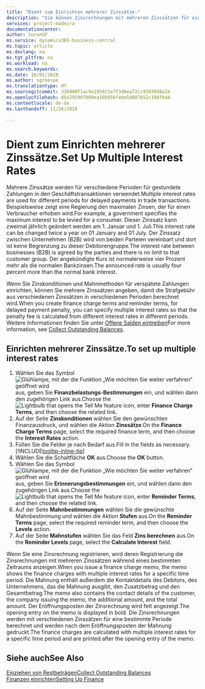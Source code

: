 ```yaml
---
title: "Dient zum Einrichten mehrerer Zinssätze."
description: "Sie können Zinsrechnungen mit mehreren Zinssätzen für eine bestimmte Periode berechnen. Die Zinsberechnung ist für alle finanziellen Belastungen, nur mit Veränderung des Zinssatzes für eine bestimmte Periode ähnlich."
services: project-madeira
documentationcenter: 
author: SorenGP
ms.service: dynamics365-business-central
ms.topic: article
ms.devlang: na
ms.tgt_pltfrm: na
ms.workload: na
ms.search.keywords: 
ms.date: 10/01/2018
ms.author: sgroespe
ms.translationtype: HT
ms.sourcegitcommit: 33b900f1ac9e295921e7f3d6ea72cc93939d8a1b
ms.openlocfilehash: 85e295997089ea10b956fe0a5d087652c190fb44
ms.contentlocale: de-de
ms.lasthandoff: 11/26/2018

---
```

# <a name="set-up-multiple-interest-rates"></a><span data-ttu-id="bbea3-104">Dient zum Einrichten mehrerer Zinssätze.</span><span class="sxs-lookup"><span data-stu-id="bbea3-104">Set Up Multiple Interest Rates</span></span>
<span data-ttu-id="bbea3-105">Mehrere Zinssätze werden für verschiedene Perioden für gestundete Zahlungen in den Geschäftstransaktionen verwendet.</span><span class="sxs-lookup"><span data-stu-id="bbea3-105">Multiple interest rates are used for different periods for delayed payments in trade transactions.</span></span> <span data-ttu-id="bbea3-106">Beispielsweise zeigt eine Regierung den maximalen Zinsen, der für einen Verbraucher erhoben wird.</span><span class="sxs-lookup"><span data-stu-id="bbea3-106">For example, a government specifies the maximum interest to be levied for a consumer.</span></span> <span data-ttu-id="bbea3-107">Dieser Zinssatz kann zweimal jährlich geändert werden am 1. Januar und 1. Juli.</span><span class="sxs-lookup"><span data-stu-id="bbea3-107">This interest rate can be changed twice a year on 01 January and 01 July.</span></span> <span data-ttu-id="bbea3-108">Der Zinssatz zwischen Unternehmen (B2B) wird von beiden Parteien vereinbart und dort ist keine Begrenzung zu dieser Debitorengruppe.</span><span class="sxs-lookup"><span data-stu-id="bbea3-108">The interest rate between businesses (B2B) is agreed by the parties and there is no limit to that customer group.</span></span> <span data-ttu-id="bbea3-109">Der angekündigte Kurs ist normalerweise vier Prozent mehr als die normalen Bankzinsen.</span><span class="sxs-lookup"><span data-stu-id="bbea3-109">The announced rate is usually four percent more than the normal bank interest.</span></span>

<span data-ttu-id="bbea3-110">Wenn Sie Zinskonditionen und Mahnmethoden für verspätete Zahlungen einrichten, können Sie mehrere Zinssätzen angeben, damit die Strafgebühr aus verschiedenen Zinssätzen in verschiedenen Perioden berechnet wird.</span><span class="sxs-lookup"><span data-stu-id="bbea3-110">When you create finance charge terms and reminder terms, for delayed payment penalty, you can specify multiple interest rates so that the penalty fee is calculated from different interest rates in different periods.</span></span> <span data-ttu-id="bbea3-111">Weitere Informationen finden Sie unter [Offene Salden eintreiben](receivables-collect-outstanding-balances.md)</span><span class="sxs-lookup"><span data-stu-id="bbea3-111">For more information, see [Collect Outstanding Balances](receivables-collect-outstanding-balances.md).</span></span>

## <a name="to-set-up-multiple-interest-rates"></a><span data-ttu-id="bbea3-112">Einrichten mehrerer Zinssätze.</span><span class="sxs-lookup"><span data-stu-id="bbea3-112">To set up multiple interest rates</span></span>  
1.  <span data-ttu-id="bbea3-113">Wählen Sie das Symbol ![Glühlampe, mit der die Funktion „Wie möchten Sie weiter verfahren“ geöffnet wird](media/ui-search/search_small.png "Wie möchten Sie weiter verfahren?") aus, geben Sie **Finanzbelastungs-Bestimmungen** ein, und wählen dann den zugehörigen Link aus.</span><span class="sxs-lookup"><span data-stu-id="bbea3-113">Choose the ![Lightbulb that opens the Tell Me feature](media/ui-search/search_small.png "Tell me what you want to do") icon, enter **Finance Charge Terms**, and then choose the related link.</span></span>  
2.  <span data-ttu-id="bbea3-114">Auf der Seite **Zinskonditionen** wählen Sie den gewünschten Finanzausdruck, und wählen die Aktion **Zinssätze**.</span><span class="sxs-lookup"><span data-stu-id="bbea3-114">On the **Finance Charge Terms** page, select the required finance term, and then choose the **Interest Rates** action.</span></span>  
3.  <span data-ttu-id="bbea3-115">Füllen Sie die Felder je nach Bedarf aus.</span><span class="sxs-lookup"><span data-stu-id="bbea3-115">Fill in the fields as necessary.</span></span> [!INCLUDE[tooltip-inline-tip](includes/tooltip-inline-tip_md.md)]
4.  <span data-ttu-id="bbea3-116">Wählen Sie die Schaltfläche **OK** aus.</span><span class="sxs-lookup"><span data-stu-id="bbea3-116">Choose the **OK** button.</span></span>  
5.  <span data-ttu-id="bbea3-117">Wählen Sie das Symbol ![Glühlampe, mit der die Funktion „Wie möchten Sie weiter verfahren“ geöffnet wird](media/ui-search/search_small.png "Wie möchten Sie weiter verfahren?") aus, geben Sie **Erinnerungsbestimmungen** ein, und wählen dann den zugehörigen Link aus.</span><span class="sxs-lookup"><span data-stu-id="bbea3-117">Choose the ![Lightbulb that opens the Tell Me feature](media/ui-search/search_small.png "Tell me what you want to do") icon, enter **Reminder Terms**, and then choose the related link.</span></span>  
6.  <span data-ttu-id="bbea3-118">Auf der Seite **Mahnbestimmungen** wählen Sie die gewünschte Mahnbestimmung und wählen die Aktion **Stufen** aus.</span><span class="sxs-lookup"><span data-stu-id="bbea3-118">On the **Reminder Terms** page, select the required reminder term, and then choose the **Levels** action.</span></span>  
7.  <span data-ttu-id="bbea3-119">Auf der Seite **Mahnstufen** wählen Sie das Feld **Zins berechnen** aus.</span><span class="sxs-lookup"><span data-stu-id="bbea3-119">On the **Reminder Levels** page, select the **Calculate Interest** field.</span></span>  

<span data-ttu-id="bbea3-120">Wenn Sie eine Zinsrechnung registrieren, wird deren Registrierung die Zinsrechnungen mit mehreren Zinssätzen während eines bestimmten Zeitraums anzeigen.</span><span class="sxs-lookup"><span data-stu-id="bbea3-120">When you issue a finance charge memo, the memo shows the finance charges with multiple interest rates for a specific time period.</span></span> <span data-ttu-id="bbea3-121">Die Mahnung enthält außerdem die Kontaktdetails des Debitors, des Unternehmens, das die Mahnung ausgibt, den Zusatzbetrag und den Gesamtbetrag.</span><span class="sxs-lookup"><span data-stu-id="bbea3-121">The memo also contains the contact details of the customer, the company issuing the memo, the additional amount, and the total amount.</span></span> <span data-ttu-id="bbea3-122">Der Eröffnungsposten der Zinsrechnung wird fett angezeigt.</span><span class="sxs-lookup"><span data-stu-id="bbea3-122">The opening entry on the memo is displayed in bold.</span></span> <span data-ttu-id="bbea3-123">Die Zinsrechnungen werden mit verschiedenen Zinssätzen für eine bestimmte Periode berechnet und werden nach dem Eröffnungsposten der Mahnung gedruckt.</span><span class="sxs-lookup"><span data-stu-id="bbea3-123">The finance charges are calculated with multiple interest rates for a specific time period and are printed after the opening entry of the memo.</span></span>  

## <a name="see-also"></a><span data-ttu-id="bbea3-124">Siehe auch</span><span class="sxs-lookup"><span data-stu-id="bbea3-124">See Also</span></span>  
[<span data-ttu-id="bbea3-125">Einziehen von Restbeträgen</span><span class="sxs-lookup"><span data-stu-id="bbea3-125">Collect Outstanding Balances</span></span>](receivables-collect-outstanding-balances.md)  
[<span data-ttu-id="bbea3-126">Finanzen einrichten</span><span class="sxs-lookup"><span data-stu-id="bbea3-126">Setting Up Finance</span></span>](finance-setup-finance.md)

